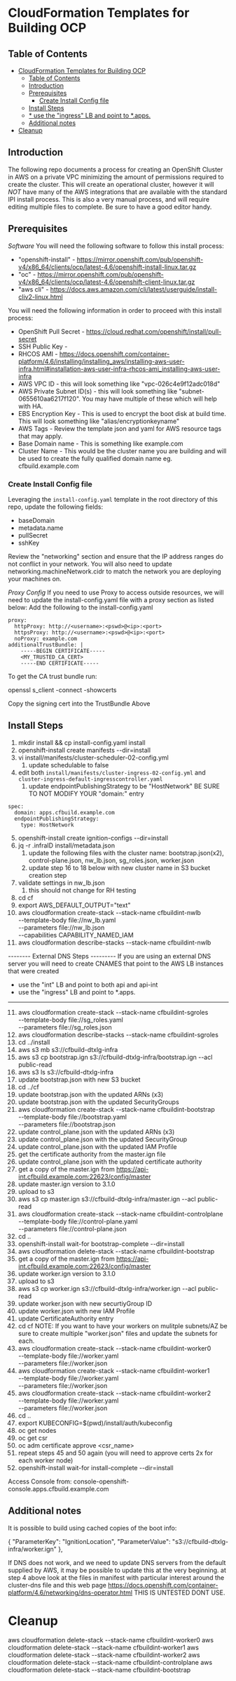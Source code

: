 # CloudFormation Templates for Building OCP

## Table of Contents

<!-- TOC -->
- [CloudFormation Templates for Building OCP](#cloudformation-templates-for-building-ocp)
  - [Table of Contents](#table-of-contents)
  - [Introduction](#introduction)
  - [Prerequisites](#prerequisites)
    - [Create Install Config file](#create-install-config-file)
  - [Install Steps](#install-steps)
  - [* use the "ingress" LB and point to *.apps.](#-use-the-ingress-lb-and-point-to-apps)
  - [Additional notes](#additional-notes)
- [Cleanup](#cleanup)
<!-- TOC -->

## Introduction

The following repo documents a process for creating an OpenShift Cluster in AWS on a private VPC minimizing the amount of permissions required to create the cluster. This will create an operational cluster, however it will *NOT* have many of the AWS integrations that are available with the standard IPI install process. This is also a very manual process, and will require editing multiple files to complete. Be sure to have a good editor handy.

## Prerequisites

*Software*
You will need the following software to follow this install process:
* "openshift-install" - https://mirror.openshift.com/pub/openshift-v4/x86_64/clients/ocp/latest-4.6/openshift-install-linux.tar.gz
* "oc" - https://mirror.openshift.com/pub/openshift-v4/x86_64/clients/ocp/latest-4.6/openshift-client-linux.tar.gz
* "aws cli" - https://docs.aws.amazon.com/cli/latest/userguide/install-cliv2-linux.html

You will need the following information in order to proceed with this install process:
* OpenShift Pull Secret - https://cloud.redhat.com/openshift/install/pull-secret
* SSH Public Key - 
* RHCOS AMI - https://docs.openshift.com/container-platform/4.6/installing/installing_aws/installing-aws-user-infra.html#installation-aws-user-infra-rhcos-ami_installing-aws-user-infra
* AWS VPC ID - this will look something like "vpc-026c4e9f12adc018d"
* AWS Private Subnet ID(s) - this will look something like "subnet-0655610aa6217f120". You may have multiple of these which will help with HA.
* EBS Encryption Key - This is used to encrypt the boot disk at build time. This will look something like "alias/encryptionkeyname"
* AWS Tags - Review the template json and yaml for AWS resource tags that may apply.
* Base Domain name - This is something like example.com
* Cluster Name - This would be the cluster name you are building and will be used to create the fully qualified domain name eg. cfbuild.example.com

### Create Install Config file

Leveraging the `install-config.yaml` template in the root directory of this repo, update the following fields:
* baseDomain
* metadata.name
* pullSecret
* sshKey

Review the "networking" section and ensure that the IP address ranges do not conflict in your network. You will also need to update networking.machineNetwork.cidr to match the network you are deploying your machines on.

*Proxy Config*
If you need to use Proxy to access outside resources, we will need to update the install-config.yaml file with a proxy section as listed below: 
Add the following to the install-config.yaml

```
proxy:
  httpProxy: http://<username>:<pswd>@<ip>:<port> 
  httpsProxy: http://<username>:<pswd>@<ip>:<port> 
  noProxy: example.com 
additionalTrustBundle: | 
    -----BEGIN CERTIFICATE-----
    <MY_TRUSTED_CA_CERT>
    -----END CERTIFICATE-----
```

To get the CA trust bundle run:

openssl s_client -connect -showcerts <proxy name:port> 

Copy the signing cert into the TrustBundle Above

## Install Steps

1. mkdir install && cp install-config.yaml install
2. openshift-install create manifests --dir=install
3. vi install/manifests/cluster-scheduler-02-config.yml
   1. update schedulable to false
4. edit both `install/manifests/cluster-ingress-02-config.yml` and `cluster-ingress-default-ingresscontroller.yaml`
   1. update endpointPublishingStrategy to be "HostNetwork" 
   BE SURE TO NOT MODIFY YOUR "domain:" entry
```
spec:
  domain: apps.cfbuild.example.com
  endpointPublishingStrategy:
    type: HostNetwork
```
5. openshift-install create ignition-configs --dir=install
6. jq -r .infraID install/metadata.json
   1. update the following files with the cluster name: bootstrap.json(x2), control-plane.json, nw_lb.json, sg_roles.json, worker.json
   2. update step 16 to 18 below with new cluster name in S3 bucket creation step
7. validate settings in nw_lb.json
   1. this should not change for RH testing
8.  cd cf
9.  export AWS_DEFAULT_OUTPUT="text"
10. aws cloudformation create-stack --stack-name cfbuildint-nwlb \
     --template-body file://nw_lb.yaml \
     --parameters file://nw_lb.json \
     --capabilities CAPABILITY_NAMED_IAM
11. aws cloudformation describe-stacks --stack-name cfbuildint-nwlb

-------- External DNS Steps ---------
If you are using an external DNS server you will need to create CNAMES that point to the AWS LB instances that were created
* use the "int" LB and point to both api and api-int
* use the "ingress" LB and point to *.apps.
----------------------------


11. aws cloudformation create-stack --stack-name cfbuildint-sgroles \
     --template-body file://sg_roles.yaml \
     --parameters file://sg_roles.json
12. aws cloudformation describe-stacks --stack-name cfbuildint-sgroles
13. cd ../install
14. aws s3 mb s3://cfbuild-dtxlg-infra
15. aws s3 cp bootstrap.ign s3://cfbuild-dtxlg-infra/bootstrap.ign --acl public-read
16. aws s3 ls s3://cfbuild-dtxlg-infra
17. update bootstrap.json with new S3 bucket
18. cd ../cf
19. update bootstrap.json with the updated ARNs (x3)
20. update bootstrap.json with the updated SecurityGroups
21. aws cloudformation create-stack --stack-name cfbuildint-bootstrap \
     --template-body file://bootstrap.yaml \
     --parameters file://bootstrap.json
22. update control_plane.json with the updated ARNs (x3)
23. update control_plane.json with the updated SecurityGroup
24. update control_plane.json with the updated IAM Profile
25. get the certificate authority from the master.ign file
26. update control_plane.json with the updated certificate authority
27. get a copy of the master.ign from https://api-int.cfbuild.example.com:22623/config/master
28. update master.ign version to 3.1.0
29. upload to s3
30. aws s3 cp master.ign s3://cfbuild-dtxlg-infra/master.ign --acl public-read
31. aws cloudformation create-stack --stack-name cfbuildint-controlplane \
     --template-body file://control-plane.yaml \
     --parameters file://control-plane.json
32. cd ..
33. openshift-install wait-for bootstrap-complete --dir=install
34. aws cloudformation delete-stack --stack-name cfbuildint-bootstrap
35. get a copy of the master.ign from https://api-int.cfbuild.example.com:22623/config/master
36. update worker.ign version to 3.1.0
37. upload to s3
38. aws s3 cp worker.ign s3://cfbuild-dtxlg-infra/worker.ign --acl public-read
39. update worker.json with new securtiyGroup ID
40. update worker.json with new IAM Profile
41. update CertificateAuthority entry
42. cd cf
NOTE:  If you want to have your workers on mulitple subnets/AZ be sure to create multiple "worker.json" files and update the subnets for each.
43. aws cloudformation create-stack --stack-name cfbuildint-worker0 \
     --template-body file://worker.yaml \
     --parameters file://worker.json
44. aws cloudformation create-stack --stack-name cfbuildint-worker1 \
     --template-body file://worker.yaml \
     --parameters file://worker.json
45. aws cloudformation create-stack --stack-name cfbuildint-worker2 \
     --template-body file://worker.yaml \
     --parameters file://worker.json
46. cd ..
47. export KUBECONFIG=$(pwd)/install/auth/kubeconfig
48. oc get nodes
49. oc get csr
50. oc adm certificate approve <csr_name>
51. repeat steps 45 and 50 again (you will need to approve certs 2x for each worker node)
52. openshift-install wait-for install-complete --dir=install


Access Console from:
console-openshift-console.apps.cfbuild.example.com

## Additional notes

It is possible to build using cached copies of the boot info:

{
    "ParameterKey": "IgnitionLocation", 
    "ParameterValue": "s3://cfbuild-dtxlg-infra/worker.ign" 
  },

If DNS does not work, and we need to update DNS servers from the default supplied by AWS, it may be possible to update this at the very beginning.
at step 4 above look at the files in manifest with particular interest around the cluster-dns file and this web page https://docs.openshift.com/container-platform/4.6/networking/dns-operator.html THIS IS UNTESTED DONT USE.

# Cleanup

aws cloudformation delete-stack --stack-name cfbuildint-worker0
aws cloudformation delete-stack --stack-name cfbuildint-worker1
aws cloudformation delete-stack --stack-name cfbuildint-worker2
aws cloudformation delete-stack --stack-name cfbuildint-controlplane
aws cloudformation delete-stack --stack-name cfbuildint-bootstrap
